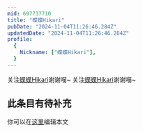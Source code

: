 ```yaml
---
mid: 697737710
title: "蝶蝶Hikari"
pubDate: "2024-11-04T11:26:46.284Z"
updatedDate: "2024-11-04T11:26:46.284Z"
profile:
  {
    Nickname: ["蝶蝶Hikari"],
  }
---
```


关注[蝶蝶Hikari](https://space.bilibili.com/697737710)谢谢喵~ 关注[蝶蝶Hikari](https://space.bilibili.com/697737710)谢谢喵~

## 此条目有待补充
你可以在[这里](https://github.com/Yuhanawa/VTuber.ICU/edit/master/src/content/v/蝶蝶Hikari/index.md)编辑本文
